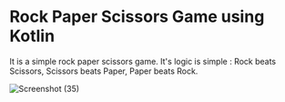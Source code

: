 # Rock Paper Scissors Game using Kotlin
It is a simple rock paper scissors game. It's logic is simple : Rock beats Scissors, Scissors beats Paper, Paper beats Rock.


![Screenshot (35)](https://user-images.githubusercontent.com/84389562/196002725-be0c5081-4f80-4884-99ab-829a0cc7095e.png)

